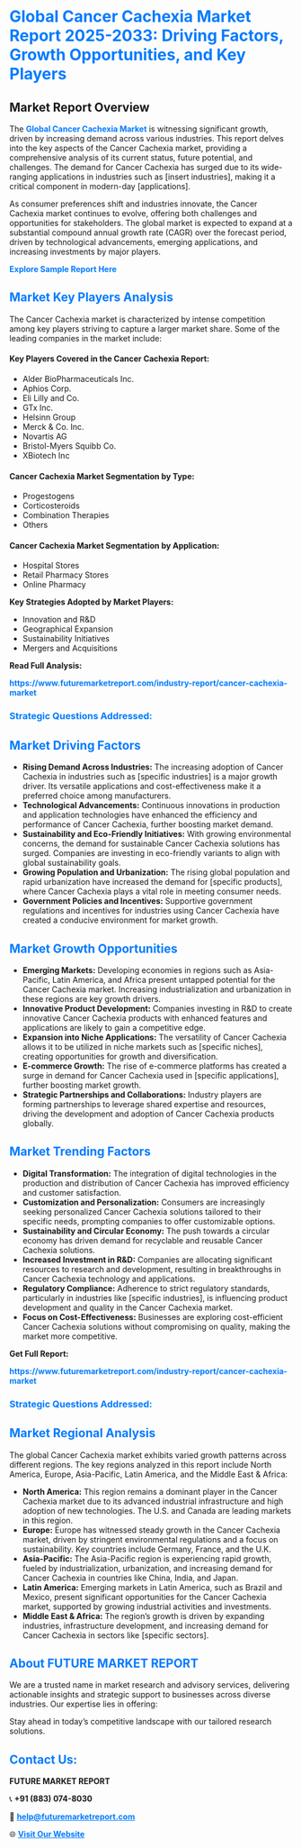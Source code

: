 <h1 style="color: #007BFF;">Global Cancer Cachexia Market Report 2025-2033: Driving Factors, Growth Opportunities, and Key Players</h1>

<section id="overview">
<h2>Market Report Overview</h2>
<p>The <a href="https://www.futuremarketreport.com/industry-report/cancer-cachexia-market" style="color: #007BFF; text-decoration: none;"><strong>Global Cancer Cachexia Market</strong></a> is witnessing significant growth, driven by increasing demand across various industries. This report delves into the key aspects of the Cancer Cachexia market, providing a comprehensive analysis of its current status, future potential, and challenges. The demand for Cancer Cachexia has surged due to its wide-ranging applications in industries such as [insert industries], making it a critical component in modern-day [applications].</p>
<p>As consumer preferences shift and industries innovate, the Cancer Cachexia market continues to evolve, offering both challenges and opportunities for stakeholders. The global market is expected to expand at a substantial compound annual growth rate (CAGR) over the forecast period, driven by technological advancements, emerging applications, and increasing investments by major players.</p>
</section>

<section id="overview">
<p><a href="https://www.futuremarketreport.com/request-sample/reportId=102723" style="color: #007BFF; text-decoration: none;"><strong>Explore Sample Report Here</strong></a></p>
</section>

<section id="key-players">
<h2 style="color: #007BFF;">Market Key Players Analysis</h2>
<p>The Cancer Cachexia market is characterized by intense competition among key players striving to capture a larger market share. Some of the leading companies in the market include:</p>
<h4>Key Players Covered in the Cancer Cachexia Report:</h4>
<ul><li>Alder BioPharmaceuticals Inc.</li><li>Aphios Corp.</li><li>Eli Lilly and Co.</li><li>GTx Inc.</li><li>Helsinn Group</li><li>Merck &amp; Co. Inc.</li><li>Novartis AG</li><li>Bristol-Myers Squibb Co.</li><li>XBiotech Inc</li></ul>
<h4>Cancer Cachexia Market Segmentation by Type:</h4>
<ul><li>Progestogens</li><li>Corticosteroids</li><li>Combination Therapies</li><li>Others</li></ul>

<h4>Cancer Cachexia Market Segmentation by Application:</h4>
<ul><li>Hospital Stores</li><li>Retail Pharmacy Stores</li><li>Online Pharmacy</li></ul>
<p><strong>Key Strategies Adopted by Market Players:</strong></p>
<ul>
<li>Innovation and R&D</li>
<li>Geographical Expansion</li>
<li>Sustainability Initiatives</li>
<li>Mergers and Acquisitions</li>
</ul>
</section>

<section>
<p><strong>Read Full Analysis: </strong></p><a href="https://www.futuremarketreport.com/industry-report/cancer-cachexia-market" style="color: #007BFF; text-decoration: none;"><strong>https://www.futuremarketreport.com/industry-report/cancer-cachexia-market</strong></a>
<h3 style="color: #007BFF;">Strategic Questions Addressed:</h3>
</section>

<section id="driving-factors">
<h2 style="color: #007BFF;">Market Driving Factors</h2>
<ul>
<li><strong>Rising Demand Across Industries:</strong> The increasing adoption of Cancer Cachexia in industries such as [specific industries] is a major growth driver. Its versatile applications and cost-effectiveness make it a preferred choice among manufacturers.</li>
<li><strong>Technological Advancements:</strong> Continuous innovations in production and application technologies have enhanced the efficiency and performance of Cancer Cachexia, further boosting market demand.</li>
<li><strong>Sustainability and Eco-Friendly Initiatives:</strong> With growing environmental concerns, the demand for sustainable Cancer Cachexia solutions has surged. Companies are investing in eco-friendly variants to align with global sustainability goals.</li>
<li><strong>Growing Population and Urbanization:</strong> The rising global population and rapid urbanization have increased the demand for [specific products], where Cancer Cachexia plays a vital role in meeting consumer needs.</li>
<li><strong>Government Policies and Incentives:</strong> Supportive government regulations and incentives for industries using Cancer Cachexia have created a conducive environment for market growth.</li>
</ul>
</section>

<section id="growth-opportunities">
<h2 style="color: #007BFF;">Market Growth Opportunities</h2>
<ul>
<li><strong>Emerging Markets:</strong> Developing economies in regions such as Asia-Pacific, Latin America, and Africa present untapped potential for the Cancer Cachexia market. Increasing industrialization and urbanization in these regions are key growth drivers.</li>
<li><strong>Innovative Product Development:</strong> Companies investing in R&D to create innovative Cancer Cachexia products with enhanced features and applications are likely to gain a competitive edge.</li>
<li><strong>Expansion into Niche Applications:</strong> The versatility of Cancer Cachexia allows it to be utilized in niche markets such as [specific niches], creating opportunities for growth and diversification.</li>
<li><strong>E-commerce Growth:</strong> The rise of e-commerce platforms has created a surge in demand for Cancer Cachexia used in [specific applications], further boosting market growth.</li>
<li><strong>Strategic Partnerships and Collaborations:</strong> Industry players are forming partnerships to leverage shared expertise and resources, driving the development and adoption of Cancer Cachexia products globally.</li>
</ul>
</section>

<section id="trending-factors">
<h2 style="color: #007BFF;">Market Trending Factors</h2>
<ul>
<li><strong>Digital Transformation:</strong> The integration of digital technologies in the production and distribution of Cancer Cachexia has improved efficiency and customer satisfaction.</li>
<li><strong>Customization and Personalization:</strong> Consumers are increasingly seeking personalized Cancer Cachexia solutions tailored to their specific needs, prompting companies to offer customizable options.</li>
<li><strong>Sustainability and Circular Economy:</strong> The push towards a circular economy has driven demand for recyclable and reusable Cancer Cachexia solutions.</li>
<li><strong>Increased Investment in R&D:</strong> Companies are allocating significant resources to research and development, resulting in breakthroughs in Cancer Cachexia technology and applications.</li>
<li><strong>Regulatory Compliance:</strong> Adherence to strict regulatory standards, particularly in industries like [specific industries], is influencing product development and quality in the Cancer Cachexia market.</li>
<li><strong>Focus on Cost-Effectiveness:</strong> Businesses are exploring cost-efficient Cancer Cachexia solutions without compromising on quality, making the market more competitive.</li>
</ul>
</section>

<section>
<p><strong>Get Full Report: </strong></p><a href="https://www.futuremarketreport.com/industry-report/cancer-cachexia-market" style="color: #007BFF; text-decoration: none;"><strong>https://www.futuremarketreport.com/industry-report/cancer-cachexia-market</strong></a>
<h3 style="color: #007BFF;">Strategic Questions Addressed:</h3>
</section>


<section id="regional-analysis">
<h2 style="color: #007BFF;">Market Regional Analysis</h2>
<p>The global Cancer Cachexia market exhibits varied growth patterns across different regions. The key regions analyzed in this report include North America, Europe, Asia-Pacific, Latin America, and the Middle East & Africa:</p>
<ul>
<li><strong>North America:</strong> This region remains a dominant player in the Cancer Cachexia market due to its advanced industrial infrastructure and high adoption of new technologies. The U.S. and Canada are leading markets in this region.</li>
<li><strong>Europe:</strong> Europe has witnessed steady growth in the Cancer Cachexia market, driven by stringent environmental regulations and a focus on sustainability. Key countries include Germany, France, and the U.K.</li>
<li><strong>Asia-Pacific:</strong> The Asia-Pacific region is experiencing rapid growth, fueled by industrialization, urbanization, and increasing demand for Cancer Cachexia in countries like China, India, and Japan.</li>
<li><strong>Latin America:</strong> Emerging markets in Latin America, such as Brazil and Mexico, present significant opportunities for the Cancer Cachexia market, supported by growing industrial activities and investments.</li>
<li><strong>Middle East & Africa:</strong> The region’s growth is driven by expanding industries, infrastructure development, and increasing demand for Cancer Cachexia in sectors like [specific sectors].</li>
</ul>
</section>

<footer>
<h2 style="color: #007BFF;">About FUTURE MARKET REPORT</h2>
<p>We are a trusted name in market research and advisory services, delivering actionable insights and strategic support to businesses across diverse industries. Our expertise lies in offering:</p>

<p>Stay ahead in today’s competitive landscape with our tailored research solutions.</p>

<h2 style="color: #007BFF;">Contact Us:</h2>
<p><strong>FUTURE MARKET REPORT</strong></p>
<p>📞 <strong>+91 (883) 074-8030</strong></p>
<p>📧 <strong><a href="mailto:help@futuremarketreport.com" style="color: #007BFF;">help@futuremarketreport.com</a></strong></p>
<p>🌐 <strong><a href="https://www.futuremarketreport.com/" style="color: #007BFF;">Visit Our Website</a></strong></p>
</footer>